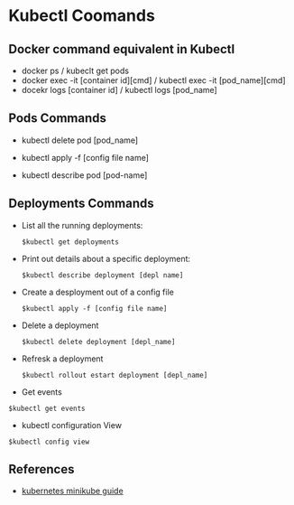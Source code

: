 # Kubectl Coomands

## Docker command equivalent in Kubectl

- docker ps / kubeclt get pods
- docker exec -it [container id][cmd] / kubectl exec -it [pod_name][cmd]
- docekr logs [container id] / kubectl logs [pod_name]

## Pods Commands

- kubectl delete pod [pod_name]

- kubectl apply -f [config file name]

- kubectl describe pod [pod-name]

## Deployments Commands

- List all the running deployments: 

  `$kubectl get deployments`

- Print out details about a specific deployment:

  `$kubectl describe deployment [depl name]`

- Create a desployment out of a config file

  `$kubectl apply -f [config file name]`

- Delete a deployment

  `$kubectl delete deployment [depl_name]`

- Refresk a deployment

  `$kubectl rollout estart deployment [depl_name]`

- Get events

`$kubectl get events`

- kubectl configuration View

`$kubectl config view`

## References

- [kubernetes minikube guide](https://kubernetes.io/es/docs/tutorials/hello-minikube/)

